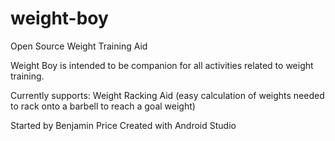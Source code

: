 # weight-boy
Open Source Weight Training Aid

Weight Boy is intended to be companion for all activities related to weight training.

Currently supports:
  Weight Racking Aid (easy calculation of weights needed to rack onto a barbell to reach a goal weight)


Started by Benjamin Price
Created with Android Studio
